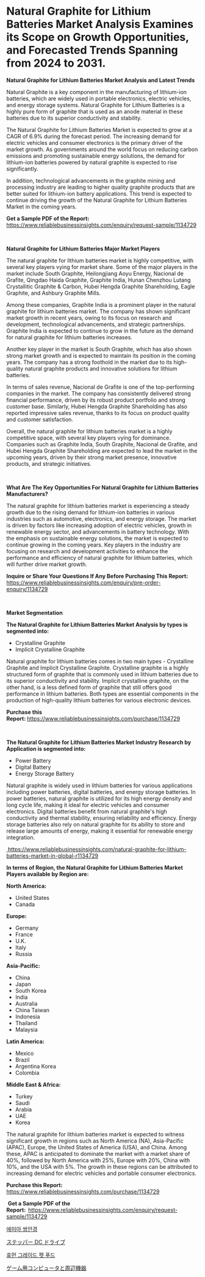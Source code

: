 <p><h1>Natural Graphite for Lithium Batteries Market Analysis Examines its Scope on Growth Opportunities, and Forecasted Trends Spanning from 2024 to 2031.</h1></p><p><strong>Natural Graphite for Lithium Batteries Market Analysis and Latest Trends</strong></p>
<p><p>Natural Graphite is a key component in the manufacturing of lithium-ion batteries, which are widely used in portable electronics, electric vehicles, and energy storage systems. Natural Graphite for Lithium Batteries is a highly pure form of graphite that is used as an anode material in these batteries due to its superior conductivity and stability.</p><p>The Natural Graphite for Lithium Batteries Market is expected to grow at a CAGR of 6.9% during the forecast period. The increasing demand for electric vehicles and consumer electronics is the primary driver of the market growth. As governments around the world focus on reducing carbon emissions and promoting sustainable energy solutions, the demand for lithium-ion batteries powered by natural graphite is expected to rise significantly.</p><p>In addition, technological advancements in the graphite mining and processing industry are leading to higher quality graphite products that are better suited for lithium-ion battery applications. This trend is expected to continue driving the growth of the Natural Graphite for Lithium Batteries Market in the coming years.</p></p>
<p><strong>Get a Sample PDF of the Report:&nbsp;</strong> <a href="https://www.reliablebusinessinsights.com/enquiry/request-sample/1134729">https://www.reliablebusinessinsights.com/enquiry/request-sample/1134729</a></p>
<p>&nbsp;</p>
<p><strong>Natural Graphite for Lithium Batteries Major Market Players</strong></p>
<p><p>The natural graphite for lithium batteries market is highly competitive, with several key players vying for market share. Some of the major players in the market include South Graphite, Heilongjiang Aoyu Energy, Nacional de Grafite, Qingdao Haida Graphite, Graphite India, Hunan Chenzhou Lutang Crystallitic Graphite & Carbon, Hubei Hengda Graphite Shareholding, Eagle Graphite, and Ashbury Graphite Mills.</p><p>Among these companies, Graphite India is a prominent player in the natural graphite for lithium batteries market. The company has shown significant market growth in recent years, owing to its focus on research and development, technological advancements, and strategic partnerships. Graphite India is expected to continue to grow in the future as the demand for natural graphite for lithium batteries increases.</p><p>Another key player in the market is South Graphite, which has also shown strong market growth and is expected to maintain its position in the coming years. The company has a strong foothold in the market due to its high-quality natural graphite products and innovative solutions for lithium batteries.</p><p>In terms of sales revenue, Nacional de Grafite is one of the top-performing companies in the market. The company has consistently delivered strong financial performance, driven by its robust product portfolio and strong customer base. Similarly, Hubei Hengda Graphite Shareholding has also reported impressive sales revenue, thanks to its focus on product quality and customer satisfaction.</p><p>Overall, the natural graphite for lithium batteries market is a highly competitive space, with several key players vying for dominance. Companies such as Graphite India, South Graphite, Nacional de Grafite, and Hubei Hengda Graphite Shareholding are expected to lead the market in the upcoming years, driven by their strong market presence, innovative products, and strategic initiatives.</p></p>
<p>&nbsp;</p>
<p><strong>What Are The Key Opportunities For Natural Graphite for Lithium Batteries Manufacturers?</strong></p>
<p><p>The natural graphite for lithium batteries market is experiencing a steady growth due to the rising demand for lithium-ion batteries in various industries such as automotive, electronics, and energy storage. The market is driven by factors like increasing adoption of electric vehicles, growth in renewable energy sector, and advancements in battery technology. With the emphasis on sustainable energy solutions, the market is expected to continue growing in the coming years. Key players in the industry are focusing on research and development activities to enhance the performance and efficiency of natural graphite for lithium batteries, which will further drive market growth.</p></p>
<p><strong>Inquire or Share Your Questions If Any Before Purchasing This Report:</strong> <a href="https://www.reliablebusinessinsights.com/enquiry/pre-order-enquiry/1134729">https://www.reliablebusinessinsights.com/enquiry/pre-order-enquiry/1134729</a></p>
<p>&nbsp;</p>
<p><strong>Market Segmentation</strong></p>
<p><strong>The Natural Graphite for Lithium Batteries Market Analysis by types is segmented into:</strong></p>
<p><ul><li>Crystalline Graphite</li><li>Implicit Crystalline Graphite</li></ul></p>
<p><p>Natural graphite for lithium batteries comes in two main types - Crystalline Graphite and Implicit Crystalline Graphite. Crystalline graphite is a highly structured form of graphite that is commonly used in lithium batteries due to its superior conductivity and stability. Implicit crystalline graphite, on the other hand, is a less defined form of graphite that still offers good performance in lithium batteries. Both types are essential components in the production of high-quality lithium batteries for various electronic devices.</p></p>
<p><strong>Purchase this Report:&nbsp;</strong><a href="https://www.reliablebusinessinsights.com/purchase/1134729">https://www.reliablebusinessinsights.com/purchase/1134729</a></p>
<p>&nbsp;</p>
<p><strong>The Natural Graphite for Lithium Batteries Market Industry Research by Application is segmented into:</strong></p>
<p><ul><li>Power Battery</li><li>Digital Battery</li><li>Energy Storage Battery</li></ul></p>
<p><p>Natural graphite is widely used in lithium batteries for various applications including power batteries, digital batteries, and energy storage batteries. In power batteries, natural graphite is utilized for its high energy density and long cycle life, making it ideal for electric vehicles and consumer electronics. Digital batteries benefit from natural graphite's high conductivity and thermal stability, ensuring reliability and efficiency. Energy storage batteries also rely on natural graphite for its ability to store and release large amounts of energy, making it essential for renewable energy integration.</p></p>
<p><a href="https://www.reliablebusinessinsights.com/natural-graphite-for-lithium-batteries-market-in-global-r1134729">&nbsp;https://www.reliablebusinessinsights.com/natural-graphite-for-lithium-batteries-market-in-global-r1134729</a></p>
<p><strong>In terms of Region, the Natural Graphite for Lithium Batteries Market Players available by Region are:</strong></p>
<p>
    <p> <strong> North America: </strong>
        <ul>
            <li>United States</li>
            <li>Canada</li>
        </ul>
        </p> 
    <p> <strong> Europe: </strong>
        <ul>
            <li>Germany</li>
            <li>France</li>
            <li>U.K.</li>
            <li>Italy</li>
            <li>Russia</li>
        </ul>
        </p> 
    <p> <strong> Asia-Pacific: </strong>
        <ul>
            <li>China</li>
            <li>Japan</li>
            <li>South Korea</li>
            <li>India</li>
            <li>Australia</li>
            <li>China Taiwan</li>
            <li>Indonesia</li>
            <li>Thailand</li>
            <li>Malaysia</li>
        </ul>
        </p> 
    <p> <strong> Latin America: </strong>
        <ul>
            <li>Mexico</li>
            <li>Brazil</li>
            <li>Argentina Korea</li>
            <li>Colombia</li>
        </ul>
        </p> 
    <p> <strong> Middle East & Africa: </strong>
        <ul>
            <li>Turkey</li>
            <li>Saudi</li>
            <li>Arabia</li>
            <li>UAE</li>
            <li>Korea</li>
        </ul>
    </p>
    </p>
<p><p>The natural graphite for lithium batteries market is expected to witness significant growth in regions such as North America (NA), Asia-Pacific (APAC), Europe, the United States of America (USA), and China. Among these, APAC is anticipated to dominate the market with a market share of 40%, followed by North America with 25%, Europe with 20%, China with 10%, and the USA with 5%. The growth in these regions can be attributed to increasing demand for electric vehicles and portable consumer electronics.</p></p>
<p><strong>Purchase this Report: </strong><a href="https://www.reliablebusinessinsights.com/purchase/1134729">https://www.reliablebusinessinsights.com/purchase/1134729</a></p>
<p>&nbsp;<strong>Get a Sample PDF of the Report:&nbsp;&nbsp;</strong><a href="https://www.reliablebusinessinsights.com/enquiry/request-sample/1134729">https://www.reliablebusinessinsights.com/enquiry/request-sample/1134729</a></p>
<p><strong></strong></p>
<p><p><a href="https://github.com/WilburKihn5676/Market-Research-Report-List-2/blob/main/260603697758.md">에미아 쌍안경</a></p><p><a href="https://github.com/TerrellConn/Market-Research-Report-List-1/blob/main/2936516104272.md">ステッパー DC ドライブ</a></p><p><a href="https://github.com/wallacBahrtyinger567686/Market-Research-Report-List-2/blob/main/953205697760.md">휴먼 그레이드 펫 푸드</a></p><p><a href="https://github.com/mohamedbakry57/Market-Research-Report-List-4/blob/main/1773818112485.md">ゲーム用コンピュータと周辺機器</a></p></p>